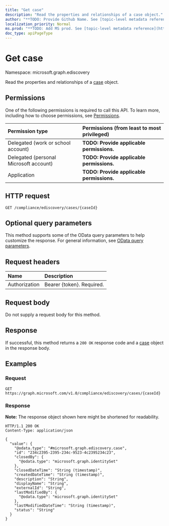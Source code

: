 ```yaml
---
title: "Get case"
description: "Read the properties and relationships of a case object."
author: "**TODO: Provide Github Name. See [topic-level metadata reference](https://msgo.azurewebsites.net/add/document/guidelines/metadata.html#topic-level-metadata)**"
localization_priority: Normal
ms.prod: "**TODO: Add MS prod. See [topic-level metadata reference](https://msgo.azurewebsites.net/add/document/guidelines/metadata.html#topic-level-metadata)**"
doc_type: apiPageType
---
```


# Get case
Namespace: microsoft.graph.ediscovery



Read the properties and relationships of a [case](../resources/ediscovery-case.md) object.

## Permissions
One of the following permissions is required to call this API. To learn more, including how to choose permissions, see [Permissions](/graph/permissions-reference).

|Permission type|Permissions (from least to most privileged)|
|:---|:---|
|Delegated (work or school account)|**TODO: Provide applicable permissions.**|
|Delegated (personal Microsoft account)|**TODO: Provide applicable permissions.**|
|Application|**TODO: Provide applicable permissions.**|

## HTTP request

<!-- {
  "blockType": "ignored"
}
-->
``` http
GET /compliance/ediscovery/cases/{caseId}
```

## Optional query parameters
This method supports some of the OData query parameters to help customize the response. For general information, see [OData query parameters](/graph/query-parameters).

## Request headers
|Name|Description|
|:---|:---|
|Authorization|Bearer {token}. Required.|

## Request body
Do not supply a request body for this method.

## Response

If successful, this method returns a `200 OK` response code and a [case](../resources/ediscovery-case.md) object in the response body.

## Examples

### Request
<!-- {
  "blockType": "request",
  "name": "get_case"
}
-->
``` http
GET https://graph.microsoft.com/v1.0/compliance/ediscovery/cases/{caseId}
```


### Response
**Note:** The response object shown here might be shortened for readability.
<!-- {
  "blockType": "response",
  "truncated": true,
  "@odata.type": "microsoft.graph.ediscovery.case"
}
-->
``` http
HTTP/1.1 200 OK
Content-Type: application/json

{
  "value": {
    "@odata.type": "#microsoft.graph.ediscovery.case",
    "id": "234c2395-2395-234c-9523-4c2395234c23",
    "closedBy": {
      "@odata.type": "microsoft.graph.identitySet"
    },
    "closedDateTime": "String (timestamp)",
    "createdDateTime": "String (timestamp)",
    "description": "String",
    "displayName": "String",
    "externalId": "String",
    "lastModifiedBy": {
      "@odata.type": "microsoft.graph.identitySet"
    },
    "lastModifiedDateTime": "String (timestamp)",
    "status": "String"
  }
}
```

